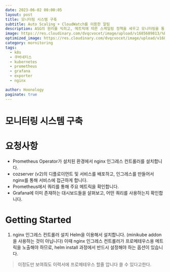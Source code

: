 ```yaml
---
date: 2023-06-02 00:00:05
layout: post
title: 모니터링 시스템 구축
subtitle: Auto Scaling + CloudWatch를 이용한 알림
description: ASG의 원리를 익히고, 메트릭에 따른 스케일링 정책을 세우고 모니터링을 통해 정책이 적용되는지 확인해 봅시다.
image: https://res.cloudinary.com/dvqcvocet/image/upload/v1685689813/%E1%84%91%E1%85%B3%E1%84%85%E1%85%A9%E1%84%86%E1%85%A6%E1%84%90%E1%85%A6%E1%84%8B%E1%85%AE%E1%84%89%E1%85%B3_zt9ivp.png
optimized_image: https://res.cloudinary.com/dvqcvocet/image/upload/v1685689813/%E1%84%91%E1%85%B3%E1%84%85%E1%85%A9%E1%84%86%E1%85%A6%E1%84%90%E1%85%A6%E1%84%8B%E1%85%AE%E1%84%89%E1%85%B3_zt9ivp.png
category: mornitoring
tags:  
  - k8s
  - 쿠버네티스
  - kubernetes
  - prometheus
  - grafana
  - exporter
  - nginx

author: Hoonology
paginate: true
---
```

# 모니터링 시스템 구축
# 요청사항
- Prometheus Operator가 설치된 환경에서 nginx 인그레스 컨트롤러를 설치합니다.
- cozserver (v2)의 디플로이먼트 및 서비스를 배포하고, 인그레스를 만들어서 nginx를 통해 서비스에 접근하게 합니다.
- Prometheus에서 쿼리를 통해 주요 메트릭을 확인합니다.
- Grafana에 이미 존재하는 대시보드들을 살펴보고, 어떤 쿼리를 사용하는지 확인합니다.

# Getting Started
1. nginx 인그레스 컨트롤러 설치
Helm을 이용해서 설치합니다. (minikube addon을 사용하는 것이 아닙니다) 이때 nginx 인그레스 컨트롤러가 프로메테우스용 메트릭을 노출해야 하므로, helm install 과정에서 반드시 설정해야 하는 옵션이 있습니다.


> 이정도만 보여줘도 이력서에 프로메테우스 할줄 압니다 쓸 수 있다고한다.